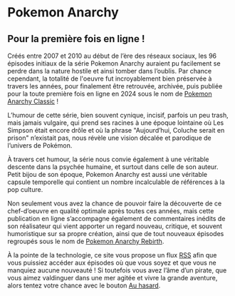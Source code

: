 # Pokemon Anarchy

## Pour la première fois en ligne !

Créés entre 2007 et 2010 au début de l’ère des réseaux sociaux, les 96 épisodes
initiaux de la série Pokemon Anarchy auraient pu facilement se perdre dans
la nature hostile et ainsi tomber dans l’oublis. Par chance cependant,
la totalité de l'oeuvre fut incroyablement bien préservée à travers les années, pour
finalement être retrouvée, archivée, puis publiée pour la toute première
fois en ligne en 2024 sous le nom de [Pokemon Anarchy Classic](https://sliceofvglife.github.io/sliceofvglife/archive/pokemon-anarchy-classic) !

L’humour de cette série, bien souvent cynique, incisif, parfois un peu trash,
mais jamais vulgaire, qui prend ses racines à une époque lointaine où
Les Simpson était encore drôle et où la phrase "Aujourd’hui, Coluche
serait en prison" n’existait pas, nous révèle une vision décalée et parodique
de l’univers de Pokémon.

À travers cet humour, la série nous convie également à une
véritable descente dans la psychée humaine, et surtout dans celle
de son auteur. Petit bijou de son époque, Pokemon Anarchy est aussi une véritable
capsule temporelle qui contient un nombre incalculable de références à la pop culture.

Non seulement vous avez la chance de pouvoir faire la
découverte de ce chef-d’oeuvre
en qualité optimale après toutes ces années, mais cette publication en ligne
s’accompagne également de commentaires inédits de son réalisateur qui vient
apporter un regard nouveau, critique, et souvent humoristique sur sa
propre création, ainsi que de tout nouveaux épisodes regroupés sous le nom de
[Pokemon Anarchy Rebirth](https://sliceofvglife.github.io/sliceofvglife/archive/pokemon-anarchy-rebirth).

À la pointe de la technologie, ce site vous propose un flux [RSS](https://sliceofvglife.github.io/sliceofvglife/feed) afin que vous puissiez accéder aux épisodes où que vous soyez et que vous ne manquiez aucune nouveauté ! Si toutefois vous avez l’âme d’un pirate, que vous aimez valdinguer dans une mer agitée et vivre la grande aventure, alors tentez votre chance avec le bouton [Au hasard](https://sliceofvglife.github.io/sliceofvglife/random).
